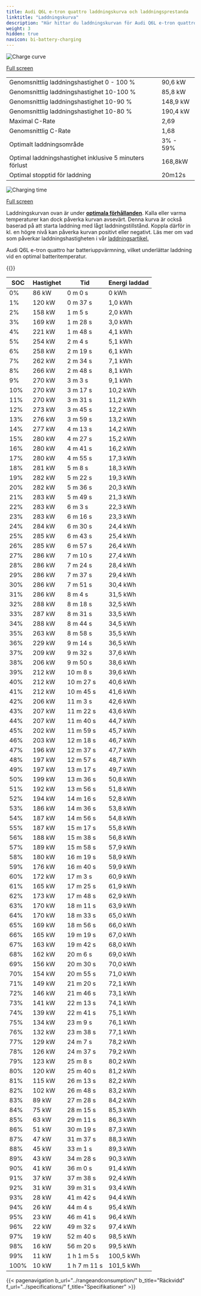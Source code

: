 ```yaml
---
title: Audi Q6L e-tron quattro laddningskurva och laddningsprestanda
linktitle: "Laddningskurva"
description: "Här hittar du laddningskurvan för Audi Q6L e-tron quattro."
weight: 3
hidden: true
navicon: bi-battery-charging
---
```

<!-- markdownlint-disable MD033 -->
<img src="/images/models/audi/q6_e-tron/q6l_e-tron_quattro/chargingcurve.svg" alt="Charge curve" class="img-fluid">

[Full screen](/images/models/audi/q6_e-tron/q6l_e-tron_quattro/chargingcurve.svg)


<table class="table table-striped border">
<tbody>
<tr>
<td>Genomsnittlig laddningshastighet 0 - 100 %</td><td>90,6 kW</td>
</tr>
<tr>
<td>Genomsnittlig laddningshastighet 10-100 %</td><td>85,8 kW</td>
</tr>
<tr>
<td>Genomsnittlig laddningshastighet 10-90 %</td><td>148,9 kW</td>
</tr>
<tr>
<td>Genomsnittlig laddningshastighet 10-80 %</td><td>190,4 kW</td>
</tr>
<tr>
<td>Maximal C-Rate</td><td>2,69</td>
</tr>
<tr>
<td>Genomsnittlig C-Rate</td><td>1,68</td>
</tr>
<tr>
<td>Optimalt laddningsområde</td><td>3% - 59%</td>
</tr>
<tr>
<td>Optimal laddningshastighet inklusive 5 minuters förlust</td><td>168,8kW</td>
</tr>
<tr>
<td>Optimal stopptid för laddning</td><td>20m12s</td>
</tr>
</tbody>
</table>
<img src="/images/models/audi/q6_e-tron/q6l_e-tron_quattro/chargingtime.svg" alt="Charging time" class="img-fluid">

[Full screen](/images/models/audi/q6_e-tron/q6l_e-tron_quattro/chargingtime.svg)


Laddningskurvan ovan är under **[optimala förhållanden](../../../../../technology/battery/charging/#temperatur)**. Kalla eller varma temperaturer kan dock påverka kurvan avsevärt. Denna kurva är också baserad på att starta laddning med lågt laddningstillstånd. Koppla därför in kl. en högre nivå kan påverka kurvan positivt eller negativt. Läs mer om vad som påverkar laddningshastigheten i vår [laddningsartikel.](../../../../../technology/battery/charging/)


Audi Q6L e-tron quattro har batteriuppvärmning, vilket underlättar laddning vid en optimal batteritemperatur.


{{<evkxdisplayaddarticle />}}
<table class="table table-striped border">
<thead>
<tr><th>SOC</th><th>Hastighet</th><th>Tid</th><th>Energi laddad</th></tr>
</thead>
<tbody>
<tr>
<td>0%</td><td>86 kW</td><td> 0 m 0 s </td><td>0 kWh </td>
</tr>
<tr>
<td>1%</td><td>120 kW</td><td> 0 m 37 s </td><td>1,0 kWh </td>
</tr>
<tr>
<td>2%</td><td>158 kW</td><td> 1 m 5 s </td><td>2,0 kWh </td>
</tr>
<tr>
<td>3%</td><td>169 kW</td><td> 1 m 28 s </td><td>3,0 kWh </td>
</tr>
<tr>
<td>4%</td><td>221 kW</td><td> 1 m 48 s </td><td>4,1 kWh </td>
</tr>
<tr>
<td>5%</td><td>254 kW</td><td> 2 m 4 s </td><td>5,1 kWh </td>
</tr>
<tr>
<td>6%</td><td>258 kW</td><td> 2 m 19 s </td><td>6,1 kWh </td>
</tr>
<tr>
<td>7%</td><td>262 kW</td><td> 2 m 34 s </td><td>7,1 kWh </td>
</tr>
<tr>
<td>8%</td><td>266 kW</td><td> 2 m 48 s </td><td>8,1 kWh </td>
</tr>
<tr>
<td>9%</td><td>270 kW</td><td> 3 m 3 s </td><td>9,1 kWh </td>
</tr>
<tr>
<td>10%</td><td>270 kW</td><td> 3 m 17 s </td><td>10,2 kWh </td>
</tr>
<tr>
<td>11%</td><td>270 kW</td><td> 3 m 31 s </td><td>11,2 kWh </td>
</tr>
<tr>
<td>12%</td><td>273 kW</td><td> 3 m 45 s </td><td>12,2 kWh </td>
</tr>
<tr>
<td>13%</td><td>276 kW</td><td> 3 m 59 s </td><td>13,2 kWh </td>
</tr>
<tr>
<td>14%</td><td>277 kW</td><td> 4 m 13 s </td><td>14,2 kWh </td>
</tr>
<tr>
<td>15%</td><td>280 kW</td><td> 4 m 27 s </td><td>15,2 kWh </td>
</tr>
<tr>
<td>16%</td><td>280 kW</td><td> 4 m 41 s </td><td>16,2 kWh </td>
</tr>
<tr>
<td>17%</td><td>280 kW</td><td> 4 m 55 s </td><td>17,3 kWh </td>
</tr>
<tr>
<td>18%</td><td>281 kW</td><td> 5 m 8 s </td><td>18,3 kWh </td>
</tr>
<tr>
<td>19%</td><td>282 kW</td><td> 5 m 22 s </td><td>19,3 kWh </td>
</tr>
<tr>
<td>20%</td><td>282 kW</td><td> 5 m 36 s </td><td>20,3 kWh </td>
</tr>
<tr>
<td>21%</td><td>283 kW</td><td> 5 m 49 s </td><td>21,3 kWh </td>
</tr>
<tr>
<td>22%</td><td>283 kW</td><td> 6 m 3 s </td><td>22,3 kWh </td>
</tr>
<tr>
<td>23%</td><td>283 kW</td><td> 6 m 16 s </td><td>23,3 kWh </td>
</tr>
<tr>
<td>24%</td><td>284 kW</td><td> 6 m 30 s </td><td>24,4 kWh </td>
</tr>
<tr>
<td>25%</td><td>285 kW</td><td> 6 m 43 s </td><td>25,4 kWh </td>
</tr>
<tr>
<td>26%</td><td>285 kW</td><td> 6 m 57 s </td><td>26,4 kWh </td>
</tr>
<tr>
<td>27%</td><td>286 kW</td><td> 7 m 10 s </td><td>27,4 kWh </td>
</tr>
<tr>
<td>28%</td><td>286 kW</td><td> 7 m 24 s </td><td>28,4 kWh </td>
</tr>
<tr>
<td>29%</td><td>286 kW</td><td> 7 m 37 s </td><td>29,4 kWh </td>
</tr>
<tr>
<td>30%</td><td>286 kW</td><td> 7 m 51 s </td><td>30,4 kWh </td>
</tr>
<tr>
<td>31%</td><td>286 kW</td><td> 8 m 4 s </td><td>31,5 kWh </td>
</tr>
<tr>
<td>32%</td><td>288 kW</td><td> 8 m 18 s </td><td>32,5 kWh </td>
</tr>
<tr>
<td>33%</td><td>287 kW</td><td> 8 m 31 s </td><td>33,5 kWh </td>
</tr>
<tr>
<td>34%</td><td>288 kW</td><td> 8 m 44 s </td><td>34,5 kWh </td>
</tr>
<tr>
<td>35%</td><td>263 kW</td><td> 8 m 58 s </td><td>35,5 kWh </td>
</tr>
<tr>
<td>36%</td><td>229 kW</td><td> 9 m 14 s </td><td>36,5 kWh </td>
</tr>
<tr>
<td>37%</td><td>209 kW</td><td> 9 m 32 s </td><td>37,6 kWh </td>
</tr>
<tr>
<td>38%</td><td>206 kW</td><td> 9 m 50 s </td><td>38,6 kWh </td>
</tr>
<tr>
<td>39%</td><td>212 kW</td><td> 10 m 8 s </td><td>39,6 kWh </td>
</tr>
<tr>
<td>40%</td><td>212 kW</td><td> 10 m 27 s </td><td>40,6 kWh </td>
</tr>
<tr>
<td>41%</td><td>212 kW</td><td> 10 m 45 s </td><td>41,6 kWh </td>
</tr>
<tr>
<td>42%</td><td>206 kW</td><td> 11 m 3 s </td><td>42,6 kWh </td>
</tr>
<tr>
<td>43%</td><td>207 kW</td><td> 11 m 22 s </td><td>43,6 kWh </td>
</tr>
<tr>
<td>44%</td><td>207 kW</td><td> 11 m 40 s </td><td>44,7 kWh </td>
</tr>
<tr>
<td>45%</td><td>202 kW</td><td> 11 m 59 s </td><td>45,7 kWh </td>
</tr>
<tr>
<td>46%</td><td>203 kW</td><td> 12 m 18 s </td><td>46,7 kWh </td>
</tr>
<tr>
<td>47%</td><td>196 kW</td><td> 12 m 37 s </td><td>47,7 kWh </td>
</tr>
<tr>
<td>48%</td><td>197 kW</td><td> 12 m 57 s </td><td>48,7 kWh </td>
</tr>
<tr>
<td>49%</td><td>197 kW</td><td> 13 m 17 s </td><td>49,7 kWh </td>
</tr>
<tr>
<td>50%</td><td>199 kW</td><td> 13 m 36 s </td><td>50,8 kWh </td>
</tr>
<tr>
<td>51%</td><td>192 kW</td><td> 13 m 56 s </td><td>51,8 kWh </td>
</tr>
<tr>
<td>52%</td><td>194 kW</td><td> 14 m 16 s </td><td>52,8 kWh </td>
</tr>
<tr>
<td>53%</td><td>186 kW</td><td> 14 m 36 s </td><td>53,8 kWh </td>
</tr>
<tr>
<td>54%</td><td>187 kW</td><td> 14 m 56 s </td><td>54,8 kWh </td>
</tr>
<tr>
<td>55%</td><td>187 kW</td><td> 15 m 17 s </td><td>55,8 kWh </td>
</tr>
<tr>
<td>56%</td><td>188 kW</td><td> 15 m 38 s </td><td>56,8 kWh </td>
</tr>
<tr>
<td>57%</td><td>189 kW</td><td> 15 m 58 s </td><td>57,9 kWh </td>
</tr>
<tr>
<td>58%</td><td>180 kW</td><td> 16 m 19 s </td><td>58,9 kWh </td>
</tr>
<tr>
<td>59%</td><td>176 kW</td><td> 16 m 40 s </td><td>59,9 kWh </td>
</tr>
<tr>
<td>60%</td><td>172 kW</td><td> 17 m 3 s </td><td>60,9 kWh </td>
</tr>
<tr>
<td>61%</td><td>165 kW</td><td> 17 m 25 s </td><td>61,9 kWh </td>
</tr>
<tr>
<td>62%</td><td>173 kW</td><td> 17 m 48 s </td><td>62,9 kWh </td>
</tr>
<tr>
<td>63%</td><td>170 kW</td><td> 18 m 11 s </td><td>63,9 kWh </td>
</tr>
<tr>
<td>64%</td><td>170 kW</td><td> 18 m 33 s </td><td>65,0 kWh </td>
</tr>
<tr>
<td>65%</td><td>169 kW</td><td> 18 m 56 s </td><td>66,0 kWh </td>
</tr>
<tr>
<td>66%</td><td>165 kW</td><td> 19 m 19 s </td><td>67,0 kWh </td>
</tr>
<tr>
<td>67%</td><td>163 kW</td><td> 19 m 42 s </td><td>68,0 kWh </td>
</tr>
<tr>
<td>68%</td><td>162 kW</td><td> 20 m 6 s </td><td>69,0 kWh </td>
</tr>
<tr>
<td>69%</td><td>156 kW</td><td> 20 m 30 s </td><td>70,0 kWh </td>
</tr>
<tr>
<td>70%</td><td>154 kW</td><td> 20 m 55 s </td><td>71,0 kWh </td>
</tr>
<tr>
<td>71%</td><td>149 kW</td><td> 21 m 20 s </td><td>72,1 kWh </td>
</tr>
<tr>
<td>72%</td><td>146 kW</td><td> 21 m 46 s </td><td>73,1 kWh </td>
</tr>
<tr>
<td>73%</td><td>141 kW</td><td> 22 m 13 s </td><td>74,1 kWh </td>
</tr>
<tr>
<td>74%</td><td>139 kW</td><td> 22 m 41 s </td><td>75,1 kWh </td>
</tr>
<tr>
<td>75%</td><td>134 kW</td><td> 23 m 9 s </td><td>76,1 kWh </td>
</tr>
<tr>
<td>76%</td><td>132 kW</td><td> 23 m 38 s </td><td>77,1 kWh </td>
</tr>
<tr>
<td>77%</td><td>129 kW</td><td> 24 m 7 s </td><td>78,2 kWh </td>
</tr>
<tr>
<td>78%</td><td>126 kW</td><td> 24 m 37 s </td><td>79,2 kWh </td>
</tr>
<tr>
<td>79%</td><td>123 kW</td><td> 25 m 8 s </td><td>80,2 kWh </td>
</tr>
<tr>
<td>80%</td><td>120 kW</td><td> 25 m 40 s </td><td>81,2 kWh </td>
</tr>
<tr>
<td>81%</td><td>115 kW</td><td> 26 m 13 s </td><td>82,2 kWh </td>
</tr>
<tr>
<td>82%</td><td>102 kW</td><td> 26 m 48 s </td><td>83,2 kWh </td>
</tr>
<tr>
<td>83%</td><td>89 kW</td><td> 27 m 28 s </td><td>84,2 kWh </td>
</tr>
<tr>
<td>84%</td><td>75 kW</td><td> 28 m 15 s </td><td>85,3 kWh </td>
</tr>
<tr>
<td>85%</td><td>63 kW</td><td> 29 m 11 s </td><td>86,3 kWh </td>
</tr>
<tr>
<td>86%</td><td>51 kW</td><td> 30 m 19 s </td><td>87,3 kWh </td>
</tr>
<tr>
<td>87%</td><td>47 kW</td><td> 31 m 37 s </td><td>88,3 kWh </td>
</tr>
<tr>
<td>88%</td><td>45 kW</td><td> 33 m 1 s </td><td>89,3 kWh </td>
</tr>
<tr>
<td>89%</td><td>43 kW</td><td> 34 m 28 s </td><td>90,3 kWh </td>
</tr>
<tr>
<td>90%</td><td>41 kW</td><td> 36 m 0 s </td><td>91,4 kWh </td>
</tr>
<tr>
<td>91%</td><td>37 kW</td><td> 37 m 38 s </td><td>92,4 kWh </td>
</tr>
<tr>
<td>92%</td><td>31 kW</td><td> 39 m 31 s </td><td>93,4 kWh </td>
</tr>
<tr>
<td>93%</td><td>28 kW</td><td> 41 m 42 s </td><td>94,4 kWh </td>
</tr>
<tr>
<td>94%</td><td>26 kW</td><td> 44 m 4 s </td><td>95,4 kWh </td>
</tr>
<tr>
<td>95%</td><td>23 kW</td><td> 46 m 41 s </td><td>96,4 kWh </td>
</tr>
<tr>
<td>96%</td><td>22 kW</td><td> 49 m 32 s </td><td>97,4 kWh </td>
</tr>
<tr>
<td>97%</td><td>19 kW</td><td> 52 m 40 s </td><td>98,5 kWh </td>
</tr>
<tr>
<td>98%</td><td>16 kW</td><td> 56 m 20 s </td><td>99,5 kWh </td>
</tr>
<tr>
<td>99%</td><td>11 kW</td><td>1 h 1 m 5 s </td><td>100,5 kWh </td>
</tr>
<tr>
<td>100%</td><td>10 kW</td><td>1 h 7 m 11 s </td><td>101,5 kWh </td>
</tr>
</tbody>
</table>


{{< pagenavigation b_url="../rangeandconsumption/" b_title="Räckvidd" f_url="../specifications/" f_title="Specifikationer" >}}
